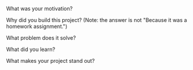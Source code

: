 What was your motivation?


Why did you build this project? (Note: the answer is not "Because it was a homework assignment.")

What problem does it solve?

What did you learn?

What makes your project stand out?